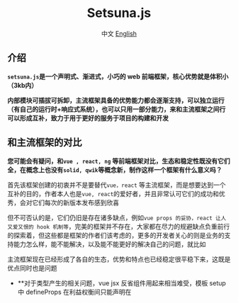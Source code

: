 <h1 align="center">Setsuna.js</h1>



<p align="center"><span>中文</span>  <a href="">English</a></p>



## 介绍

**`setsuna.js`是一个声明式、渐进式，小巧的 web 前端框架，核心优势就是体积小（3kb内）**

**内部模块可插拔可拆卸，主流框架具备的优势能力都会逐渐支持，可以独立运行（有自己的运行时+响应式系统），也可以只用一部分能力，来和主流框架之间行可以形成互补，致力于用于更好的服务于项目的构建和开发**





## 和主流框架的对比

**您可能会有疑问，和`vue , react, ng` 等前端框架对比，生态和稳定性既没有它们全，在概念上也没有`solid, qwik`等概念新，制作这样一个框架有什么意义吗？**   

首先该框架创建的初衷并不是要替代`vue，react` 等主流框架，而是想要达到一个互补的目的，作者本人也是`vue, react`的爱好者，并且非常认可它们的成功和优秀，会对它们每次的新版本发布感到欣喜

但不可否认的是，它们仍旧是存在诸多缺点，例如`vue props 的妥协，react 让人又爱又恨的 hook 机制等`，完美的框架并不存在，大家都在尽力的规避缺点负重前行的探索着，但这些都是框架的作者们该考虑的，更多的开发者关心的则是业务的支持能力怎么样，能不能解决，以及能不能更好的解决自己的问题，就比如

主流框架现在已经形成了各自的生态，优势和特点也已经稳定很平稳下来，这既是优点同时也是问题

+ **对于类型产生的相关问题，vue jsx 反省组件用起来相当难受，模板 setup 中 defineProps 在利益权衡间只能声明在<script/>中，这是不利于复用的，而 react 的类型支持相当好，但是它的更新机制是诸多人受不了的 **

  `setsuna.js`会采用细颗粒度的更新 + jsx 来规避

+ **对于体积产生的相关问题，在跨系统的复用中，有种做法是把组件拆成各自独立的小项目，然后通过某种方式在给按照规则还原拼接回去，而由于这种做法脱离了主应用，我们没有办法提前知道哪些模块是能用到，哪些是没用到的，所以为了程序的正常运行会将所有模块一并打进主应用中，此时 tree shaking 则会失去效用**

  `setsuna.js`会采用插拔的方式来规避，只有一个核心库作为底层必要模块( 非常小，体积开销可以忽略不计 )，采用约定式来限制 api (只要满足您可以接入任意满足约定的模块，方便复用)，最终体积取决于用户自身的选择

+ **对于 webComponent 产生的相关问题，由于主框架都已经形成了稳定的生态链路，它们虽然能够支持 webComponent 但是却并不会对其过度支持，因为你一旦选择某一款框架，使用了框架那一套之后将没有必要再去使用 webComponent**

  `setsuna.js` 会尽可能的提供 `webComponent` 友好的使用方案，如果您有什么想法，也欢迎提供 pr

+ **对于体验相关的问题，这点可以是问题也可以不是问题，因为对于许多的架构师来说，越是成熟越是存在限制，做架构的往往会束手束脚，这也是作者知道的为什么会有很多，明明各种吐槽 react，而选择还往往是 react 的原因**

  `setsuna.js` 的理念就是基于一个 **必要的核心库** + 一个**约定式 API 规范**来作为创建 APP 的根基，并且也会尽量权衡对外暴露的接口，是否足够方便使用者来方便扩展

`setsuna.js`更多的是面向于对于使用现有框架，在某些问题上觉得接受不能的时候，提供的另一种选择，同时也希望在以后的发展过程中，能渐渐形成自己独树一帜的特点，也希望有同样愿望的小伙伴的意见、讨论和加入

目前框架仍处于发展的初期，后续各种新功能（去虚拟DOM，编译优化，SSR框架，BFF层框架，TS等等）都会逐渐开始考虑，陆续的进行支持，所以请给我们一点点的时间~





## 导航

+ <a href="#下载">下载</a>
+ <a href="#基本使用">基本使用</a>
+ <a href="#基本使用">组件</a>
+ <a href="#基本使用">渲染 API</a>
+ <a href="#基本使用">hooks（用于**创建内部状态，以及绑定组件生命周期**的一系列方法的集合）</a>
  + <a href="#基本使用">useState</a>
  + <a href="#基本使用">useComputed</a>
  + <a href="#基本使用">useRef</a>
  + <a href="#基本使用">useEffect</a>
  + <a href="#基本使用">useProvide/useContext</a>
  + <a href="#基本使用">useMount</a>
  + <a href="#基本使用">useUpdate</a>
+ <a href="#基本使用">调度 API</a>
+ 特性组件
  + <a href="#基本使用">`<Await/>`</a>
  + <a href="#基本使用">`<Teleport/>`</a>
  + <a href="#基本使用">`<Fragment/>`</a>
+ <a href="#基本使用">web component</a>
+ <a href="#基本使用">SSR</a>
+ <a href="#基本使用">周边设施库</a>
  + <a href="#基本使用">响应式约定实现 `@setsuna/observable`</a>
  + <a href="#基本使用">路由 `@setsuna/router`</a>
  + <a href="#基本使用">工具库 `setsuna-use`</a>
  + <a href="#基本使用">vite插件 `@setsuna/plugin-setsuna`</a>





## 下载

```bash
npm create setsuna
```

或者，你也可以下载 ***create-setsuna*** 到本地，通过命令行使用

```bash
# 第一步，下载
npm install create-setsuna -g

# 第二步，命令行敲击以下命令
create-setsuna
```





## 组件

```js
// App.jsx
import { render, useState } from "@setsuna/setsuna"

function App() {
  const [num, setNum] = useState(0)
  const add = () => setNum(num() + 1)
  
  return () => <>
    <h1>hello setsuna.js</h1>
  	<p>{ num() }</p>
    <button onClick={add}>++</button>
  </>
}

render( 
  <App/>, 
  document.querySelector("#app") 
)
```

+ 组件基于`jsx`（函数中返回 html 一样的东西）来创建

+ **声明一个组件的定义为，一个组件内部返回一个新的函数，这个新的函数需要返回 JSX**
+ 组件内部中的第一段函数，只会在创建期间调用一次，第二段函数会在每次刷新时重复执行







## 渲染 API

`render( VNode, HTMLElement )`

+ `VNode` 也就是组件，可用通过以下两种方式创建 
  + `<App />`
  + `_jsx( ComponentFunction, {msg: "这是传给组件的参数"},  Children1, Children2 )`
+ `HTMLElement` 这是需要挂到的 DOM 节点







## useState

`useState` 用于创建状态，是创建一个状态最基本的单元

```javascript
import { useState } from "@setsuna/setsuna"
export function Comp() {
  const [num, setNum] = useState(0)
  const add = () => {
    setNum(num() + 1)
    /*
    	setNum(n => n + 1)
    */
  }
	
  const [num1, setNum1] = useState(() => 1)

  return () => <div>
    <p>{num()}</p>
    <button onClick={add}>++</button>
  </div>
}
```

+ `useState()` 接收一个参数作为初始值
+ 但如果初始参数是一个函数，则会自动执行函数，取返回值作为初始值
+ 使用后的返回值是一个数组
  + 第一个值是一个，调用后会返回内部最新值的函数
  + 第二值是修改器函数，修改器函数的参数会被作为内部最新的值，同时引发视图的更新。如果参数是函数，则会自动执行采用其返回值，该函数的参数是当前内部最新值



由于`useState()`的实现底层是满足，我们约定的响应式规范的，所以还能支持管道功能

```javascript
import { useState } from "@setsuna/setsuna"
export function Comp() {
	//第二个参数为一个数组，数组中的函数会被当做管道函数
  const [num, setNum] = useState(0, [
    v => v + 1
  ])
  const add = () => setNum(num() + 1)

  return () => <div>
    <p>{num()}</p>
    <button onClick={add}>++</button>
  </div>
}
```

这个例子中，每次点击后，事件会 +1，新的值在改变后会经过管道，最终采用的值将会是管道处理后的返回值

关于规范的具体内容可以查看我们的另一个库 <a href="">@setsuna/observable</a>





## useComputed

`useComputed`适用于作为派发状态，即当一个响应式的状态改变后，会触发自身的`getter`函数，然后计算最新的值

```javascript
import { useState, useComputed } from "@setsuna/setsuna"
export function Comp() {
  const [num, setNum] = useState(0)
  const add = () => setNum(num() + 1)
	
	const [num1] = useComputed([num], () => num() + 1)
  const [num2, setNum2] = useComputed([num], {
    get: () => num() + 1,
    set: (newValue) => num(newValue)
  })

  return () => <div>
    <p>{num()} -- {num1()} </p>
    <button onClick={add}>++</button>
  </div>
```

+ 创建期间有两个参数
  + 第一个参数是一个要观察的数组，可以接收多个响应式的值
  + 第二个参数有两种写法
    + 直接是函数的话，则为`getter`获取器函数
    + 如果是对象，则可以自定义`getter/setter 获取器/修改器`函数
+ 返回值和 `useState` 一致，但如果没有定义`setter`修改器，在修改时会报错





## useRef

`useRef` 是另一种形式的`useState`，唯一的区别在于，`useRef`的值被修改时，不会触发视图的更新

在获取 dom 节点时推荐使用使用

```javascript
import { useRef } from "@setsuna/setsuna"
export function Comp() {
  const [ref, setRef] = useRef(null)

  return () => <div ref={ref}></div>
```





## useEffect

用于监听响应式状态的改变

```javascript
import { useState, useEffect } from "@setsuna/setsuna"
export function Comp() {
  const [num, setNum] = useState(0)
  const add = () => {
    setNum(num() + 1)
  }
	
  useEffect([num], newValue => {
    console.log(newValue)
  })

  return () => <div>
    <p>{num()}</p>
    <button onClick={add}>++</button>
  </div>
}
```

参数分别为

+ 一个需要监听的响应式值组成的数组
+ 一个接收最新值的回调函数



## useProvide/useContext

用于**创建和消费，跨组件层级的响应式状态**

```javascript
import { useProvide, useContext } from "@setsuna/setsuna"
function App() {
  const [provide, setProvide] = useProvide("key", 0)
  const add = () => setProvide(provide() + 1)
  
  return <div>
 		<button onClick={add}>++</button>  
  	<hr />
    <Child1 />
  </div>
}

function Child1() {
  return () => <Child2 />
}

function Child2() {
  const ctx = useContext("key")
  return () => <div>ctx: {ctx()}</div>
}
```

`useProvide` 有两个参数，分别是

+ 唯一 key
+ 初始值

返回值和 `useState` 一致



`useContext` 有两个参数，分别是

+ 顶层`useProvide`提供的 key
+ 可选的默认值，如果在使用的过程中找不到顶层提供的值，则会采用默认值，如果该参数没有提供，默认是`undefined`

返回值是一个，永远返回当前上下文，使用 key 的最新值函数





## useMount

挂载相关的生命周期函数

```javascript
import { useMount } from "@setsuna/setsuna"

function Comp() {
	useMount(() => {
    console.log("第一段函数，在挂载到 DOM 后调用")
    
    return () => {
      console.log("第二段函数，在组件卸载后调用")
    }
  })
  return () => <div></div>
}
```

会发现并没有提供，挂载前，卸载前 这两个阶段的回调函数，这是有意为之

因为挂载前相当于，组件函数第一段执行期间

卸载前被用到的地方微乎其微，目前提供





## useUpdate

更新相关的生命周期函数

```javascript
import { useUpdate } from "@setsuna/setsuna"

function Comp() {
	useUpdate(() => {
    console.log("第一段函数，会在 `有效更新前` 调用 ")
    
    return () => {
      console.log("第二段函数，会在 `有效更新后 ` 调用")
    }
  })
  return () => <div></div>
}
```





## 调度 API

调度相关目前只有一个 `nextTick`函数，该函数不强制在组件的上下文期间调用，它会确保在组件更新完成后调用

可以认为这是一个能在组件外调用的 `useMount` 第一段函数

该函数接收一个回调函数

```javascript
import { nextTick } from "@setsuna/setsuna"

nextTick(() => {
  //do...
})
```





## `<Fragment />`

文档脆片，该组件在视图上不会渲染出实际的节点，用于解决组件必须被包裹在某个节点的问题

该组件会默认全局引入

```javascript
//import { Fragment } from "@setsuna/setsuna"

function Component() {
  //第一种方式
  return <>123</>
}

function Component() {
  //第二种方式
  return <Fragment>123</Fragment>
}
```





## `<Await />`

该组件为异步组件，该组件会扫描所有的**浅层节点（没有经过嵌套）**，如果存在`函数，Promise`则会执行他们并等待他们的完成

在等待过程中，会显示可选参数`fallback`参数的节点信息

该组件还有一个可选的active`参数，`active`接收一个函数，用于决定内部，是否应该重复执行内部所有的异步行为，默认为 `false`，即第一次执行完后，如果没有指定该参数，则后续永远都不会重新执行，同时也意味着，如果内部使用到了外部的响应式的值的话，此时不会进行更新

```javascript
export function Comp() {
  const [num, setNum] = useState(0)
  const add = () => {
    setNum(num() + 1)
  }


  return () => <div>
    <p>{num()}</p>
    <button onClick={add}>++</button>

    <Await active={() => num() % 2 === 0} fallback={<h1>占位节点</h1>}>
      { Promise.resolve(1) }
      { () => Promise.resolve(2) }
    </Await>
  </div>
}
```

该组件为其他框架中的`<Suspense/>`的下位替代品

在结合实际业务的运用场景，以`<Suspense/>`的创建初衷来说，现阶段用起来作者觉得并不是十分满意，但不能保证以后会有更加的使用场景，所以以`Await`为关键字作为同功能替代





## `<Teleport />`

传送门组件，可以将子节点挂载到指定的 DOM 节点上，对于`<Tost/>`这种弹窗组件会很好用

```javascript
import { Teleport } from "@setsuna/setsuna"

export function Comp() {
  const [num, setNum] = useState(0)
  const add = () => {
    setNum(num() + 1)
  }


  return () => <div>
    <p>{num()}</p>
    <button onClick={add}>++</button>
    { num % 2 === 0 ? <Teleport to="body">{num()}</Teleport> : null }
  </div>
}
```





## web component

`setsuna.js`支持把自己的运行时系统嵌到`web component`中使用，这也是最为广泛的用法

```javascript
import { defineElement } from "@setsuna/setsuna"
defineElement('custom-component', attrs => {
  const [num1, setNum1] = useState(0)
  const add = () => setNum1(num1() + 1)

  return () => (
    <div>web component</div>
  )
})

function App() {
  return () => <div> <custom-component/> </div>
}
```

上边的使用方式会定义一个全局的自定义标签，然后直接使用即可

同时还支持以下的做法，即把声明的内容作为一个组件来使用，行为同组件一致

```javascript
import { defineElement } from "@setsuna/setsuna"
const cusElement = defineElement('custom-component', attrs => {
  const [num1, setNum1] = useState(0)
  const add = () => setNum1(num1() + 1)

  return () => (
    <div>web component</div>
  )
})
const CustomComponent = cusElement.wrapper()

function App() {
  return () => <div> <CustomComponent/> </div>
}
```





## SSR

`renderToString`

```javascript
import { hydrate, renderToString } from "@setsuna/setsuna"

function App() {
  return () => <div>
  	hello component  
  </div>
}

//server
const generator = renderToString()
generator.subscribe(html => {
  console.log( html )//字符串化的值
})
generator.next(<App />)


//client
hydrate(html)
```

`renderToStream`还在实验阶段，不稳定

